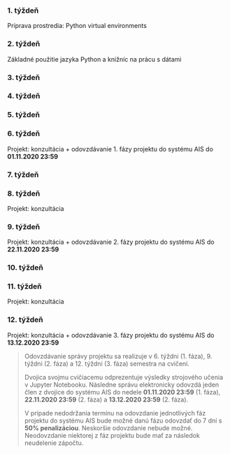 ### 1. týždeň

Príprava prostredia: Python virtual environments

### 2. týždeň

Základné použitie jazyka Python a knižníc na prácu s dátami

### 3. týždeň

### 4. týždeň

### 5. týždeň

### 6. týždeň

Projekt: konzultácia + odovzdávanie 1. fázy projektu do systému AIS do **01.11.2020 23:59**

### 7. týždeň

### 8. týždeň

Projekt: konzultácia

### 9. týždeň

Projekt: konzultácia + odovzdávanie 2. fázy projektu do systému AIS do **22.11.2020 23:59**

### 10. týždeň

### 11. týždeň

Projekt: konzultácia

### 12. týždeň

Projekt: konzultácia + odovzdávanie 3. fázy projektu do systému AIS do **13.12.2020 23:59**

> Odovzdávanie správy projektu sa realizuje v 
> 6. týždni (1. fáza), 
> 9. týždni (2. fáza) a 
> 12. týždni (3. fáza) semestra na cvičení. 
> 
> Dvojica svojmu cvičiacemu odprezentuje výsledky strojového učenia v Jupyter Notebooku. 
> Následne správu elektronicky odovzdá jeden člen z dvojice do systému AIS do nedele 
> **01.11.2020 23:59** (1. fáza),
> **22.11.2020 23:59** (2. fáza) a
> **13.12.2020 23:59** (2. fáza).
> 
> V prípade nedodržania termínu na odovzdanie jednotlivých fáz projektu do systému AIS bude možné danú fázu odovzdať do 7 dní s **50% penalizáciou**. 
> Neskoršie odovzdanie nebude možné. Neodovzdanie niektorej z fáz projektu bude mať za následok neudelenie zápočtu.
